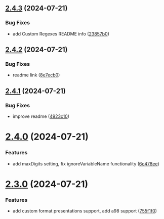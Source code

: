 ## [2.4.3](https://github.com/jeronimoek/color-picker-universal/compare/v2.4.2...v2.4.3) (2024-07-21)


### Bug Fixes

* add Custom Regexes README info ([23857b0](https://github.com/jeronimoek/color-picker-universal/commit/23857b03d824fe5e74064b46ba58664709339308))



## [2.4.2](https://github.com/jeronimoek/color-picker-universal/compare/v2.4.1...v2.4.2) (2024-07-21)


### Bug Fixes

* readme link ([8e7ecb0](https://github.com/jeronimoek/color-picker-universal/commit/8e7ecb04bf9a4619451052952cbeebb82fb6ef2d))



## [2.4.1](https://github.com/jeronimoek/color-picker-universal/compare/v2.4.0...v2.4.1) (2024-07-21)


### Bug Fixes

* improve readme ([4923c10](https://github.com/jeronimoek/color-picker-universal/commit/4923c103ee53bf0e7c5e62fbd90003a3c893e20f))



# [2.4.0](https://github.com/jeronimoek/color-picker-universal/compare/v2.3.0...v2.4.0) (2024-07-21)


### Features

* add maxDigits setting, fix ignoreVariableName functionality ([6c478ee](https://github.com/jeronimoek/color-picker-universal/commit/6c478ee0fb2d0c1db9800cce2f2cf1fb56f01e49))



# [2.3.0](https://github.com/jeronimoek/color-picker-universal/compare/v2.2.3...v2.3.0) (2024-07-21)


### Features

* add custom format presentations support, add a98 support ([755f1f0](https://github.com/jeronimoek/color-picker-universal/commit/755f1f0ef36a9990ea3a9914844e2290fc64d356))



